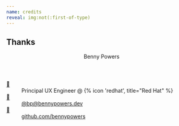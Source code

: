 ```yaml
---
name: credits
reveal: img:not(:first-of-type)
---
```


## Thanks

<section>
<header>Benny Powers</header>
<dl>
  <dt><abbr title="day job">💼</abbr></dt>
  <dd>Principal UX Engineer @ {% icon 'redhat', title="Red Hat" %}</dd>

  <dt><abbr title="mastodon">🐘</abbr></dt>
  <dd>
    <a rel="me" href="https://social.bennypowers.dev/@i">@bp@bennypowers.dev</a>
  </dd>

  <dt><abbr title="github">🐙</abbr></dt>
  <dd>
    <a rel="me"href="https://github.com/bennypowers">github.com/bennypowers</a>
  </dd>
</dl>
</section>
